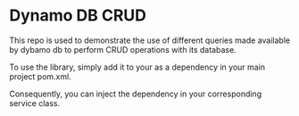 # Dynamo DB CRUD
This repo is used to demonstrate the use of different queries made available by dybamo db to perform CRUD operations with its database.

To use the library, simply add it to your as a dependency in your main project pom.xml.

Consequently, you can inject the dependency in your corresponding service class.
